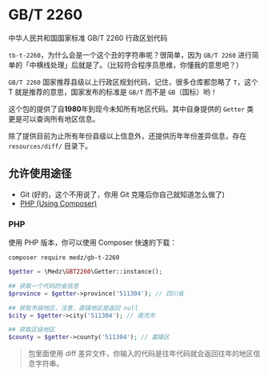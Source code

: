 # GB/T 2260

中华人民共和国国家标准 GB/T 2260 行政区划代码

`tb-t-2260`，为什么会是一个这个丑的字符串呢？很简单，因为 `GB/T 2260` 进行简单的「中横线处理」后就是了。（比较符合程序员思维，你懂我的意思吧？）

`GB/T 2260` 国家推荐县级以上行政区规划代码，记住，很多仓库都忽略了 `T`，这个 T 就是推荐的意思，国家发布的标准是 `GB/T` 而不是 `GB`（国标）哟！

这个包的提供了自**1980**年到现今未知所有地区代码。其中自身提供的 `Getter` 类更是可以查询所有地区信息。

除了提供目前为止所有年份县级以上信息外，还提供历年年份差异信息，存在 `resources/diff/` 目录下。

## 允许使用途径

- Git (好的，这个不用说了，你用 Git 克隆后你自己就知道怎么做了)
- [PHP (Using Composer)](#php)

### PHP

使用 PHP 版本，你可以使用 Composer 快速的下载：

```
composer require medz/gb-t-2260
```

```php
$getter = \Medz\GBT2260\Getter::instance();

## 获取一个代码的省信息
$province = $getter->province('511304'); // 四川省

## 获取市级地区，注意，直辖地区是返回 null
$city = $getter->city('511304'); // 南充市

## 获取区级地区
$county = $getter->county('511304'); // 嘉陵区
```

> 包里面使用 diff 差异文件，你输入的代码是往年代码就会返回往年的地区信息字符串。
